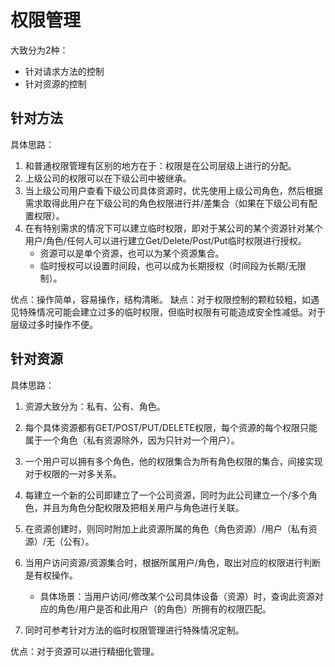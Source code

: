 # 权限管理

大致分为2种：

* 针对请求方法的控制
* 针对资源的控制

## 针对方法

具体思路：

1. 和普通权限管理有区别的地方在于：权限是在公司层级上进行的分配。
2. 上级公司的权限可以在下级公司中被继承。
3. 当上级公司用户查看下级公司具体资源时，优先使用上级公司角色，然后根据需求取得此用户在下级公司的角色权限进行并/差集合（如果在下级公司有配置权限）。
4. 在有特别需求的情况下可以建立临时权限，即对于某公司的某个资源针对某个用户/角色/任何人可以进行建立Get/Delete/Post/Put临时权限进行授权。
	- 资源可以是单个资源，也可以为某个资源集合。
	- 临时授权可以设置时间段，也可以成为长期授权（时间段为长期/无限制）。

 优点：操作简单，容易操作，结构清晰。
 缺点：对于权限控制的颗粒较粗，如遇见特殊情况可能会建立过多的临时权限，但临时权限有可能造成安全性减低。对于层级过多时操作不便。

## 针对资源

具体思路：

1. 资源大致分为：私有、公有、角色。
2. 每个具体资源都有GET/POST/PUT/DELETE权限，每个资源的每个权限只能属于一个角色（私有资源除外，因为只针对一个用户）。
3. 一个用户可以拥有多个角色，他的权限集合为所有角色权限的集合，间接实现对于权限的一对多关系。
4. 每建立一个新的公司即建立了一个公司资源，同时为此公司建立一个/多个角色，并且为角色分配权限及把相关用户与角色进行关联。
5. 在资源创建时，则同时附加上此资源所属的角色（角色资源）/用户（私有资源）/无（公有）。
6. 当用户访问资源/资源集合时，根据所属用户/角色，取出对应的权限进行判断是有权操作。
	- 具体场景：当用户访问/修改某个公司具体设备（资源）时，查询此资源对应的角色/用户是否和此用户（的角色）所拥有的权限匹配。

7. 同时可参考针对方法的临时权限管理进行特殊情况定制。

优点：对于资源可以进行精细化管理。
